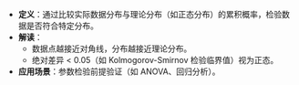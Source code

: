 - **定义**：通过比较实际数据分布与理论分布（如正态分布）的累积概率，检验数据是否符合特定分布。
- **解读**：
    - 数据点越接近对角线，分布越接近理论分布。
    - 绝对差异 < 0.05（如 Kolmogorov-Smirnov 检验临界值）视为正态。
- **应用场景**：参数检验前提验证（如 ANOVA、回归分析）。
